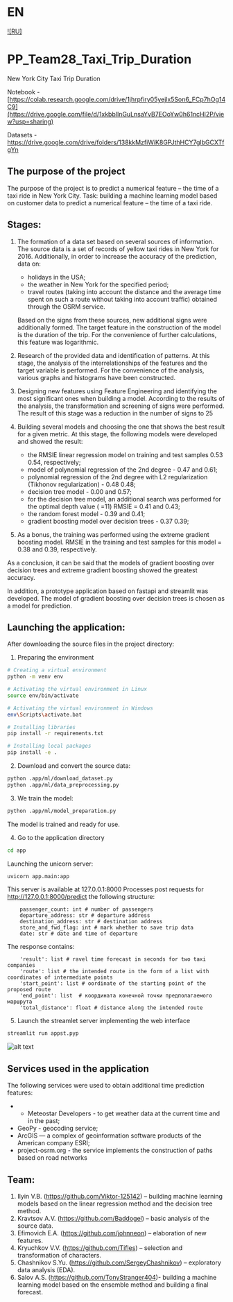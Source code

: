 # EN
[![RU]](/README.ru.md)

# PP_Team28_Taxi_Trip_Duration
New York City Taxi Trip Duration

Notebook - [https://colab.research.google.com/drive/1jhrpfiry05yejlx5Son6_FCp7hOg14C9](https://drive.google.com/file/d/1xkbbIlnGuLnsaYvB7EOoYw0h61ncHI2P/view?usp=sharing)

Datasets - https://drive.google.com/drive/folders/138kkMzfiWiK8GPJthHCY7gIbGCXTfgYn

## The purpose of the project
The purpose of the project is to predict a numerical feature – the time of a taxi ride in New York City.
Task: building a machine learning model based on customer data to predict a numerical feature – the time of a taxi ride.

## Stages:
1) The formation of a data set based on several sources of information.
    The source data is a set of records of yellow taxi rides in New York for 2016.
    Additionally, in order to increase the accuracy of the prediction, data on: 
    * holidays in the USA;
    * the weather in New York for the specified period;
    *  travel routes (taking into account the distance and the average time spent on such a route without taking into account traffic) obtained through the OSRM service.

    Based on the signs from these sources, new additional signs were additionally formed.
    The target feature in the construction of the model is the duration of the trip. For the convenience of further calculations, this feature was logarithmic.
2) Research of the provided data and identification of patterns.
    At this stage, the analysis of the interrelationships of the features and the target variable is performed. For the convenience of the analysis, various graphs and histograms have been constructed. 
3) Designing new features using Feature Engineering and identifying the most significant ones when building a model.
    According to the results of the analysis, the transformation and screening of signs were performed. The result of this stage was a reduction in the number of signs to 25
4) Building several models and choosing the one that shows the best result for a given metric.
    At this stage, the following models were developed and showed the result:
    * the RMSlE linear regression model on training and test samples 0.53 0.54, respectively;
    * model of polynomial regression of the 2nd degree - 0.47 and 0.61;
    * polynomial regression of the 2nd degree with L2 regularization (Tikhonov regularization) - 0.48 0.48;
    * decision tree model - 0.00 and 0.57; 
    * for the decision tree model, an additional search was performed for the optimal depth value ( =11) RMSlE = 0.41 and 0.43;
    * the random forest model - 0.39 and 0.41;
    * gradient boosting model over decision trees - 0.37 0.39;
5) As a bonus, the training was performed using the extreme gradient boosting model. RMSlE in the training and test samples for this model = 0.38 and 0.39, respectively.


As a conclusion, it can be said that the models of gradient boosting over decision trees and extreme gradient boosting showed the greatest accuracy.

In addition, a prototype application based on fastapi and streamlit was developed.
The model of gradient boosting over decision trees is chosen as a model for prediction.

## Launching the application:

After downloading the source files in the project directory:
1) Preparing the environment 
````bash
# Creating a virtual environment
python -m venv env

# Activating the virtual environment in Linux
source env/bin/activate

# Activating the virtual environment in Windows
env\Scripts\activate.bat

# Installing libraries
pip install -r requirements.txt

# Installing local packages
pip install -e .
````
2) Download and convert the source data:

````bash
python .app/ml/download_dataset.py
python .app/ml/data_preprocessing.py
````
3) We train the model:

````bash
python .app/ml/model_preparation.py
````
The model is trained and ready for use.

4) Go to the application directory
````bash
cd app
````

Launching the unicorn server:  

````bash
uvicorn app.main:app
````
This server is available at 127.0.0.1:8000 
Processes post requests for http://127.0.0.1:8000/predict the following structure:

````
    passenger_count: int # number of passengers
    departure_address: str # departure address
    destination_address: str # destination address
    store_and_fwd_flag: int # mark whether to save trip data
    date: str # date and time of departure
````
The response contains:

````
    'result': list # ravel time forecast in seconds for two taxi companies
    'route': list # the intended route in the form of a list with coordinates of intermediate points
    'start_point': list # oordinate of the starting point of the proposed route
    'end_point': list  # координата конечной точки предполагаемого маршрута
    'total_distance': float # distance along the intended route
````
5) Launch the streamlet server implementing the web interface 

````bash
streamlit run appst.pyp
````
![alt text](image-1.png)

## Services used in the application
The following services were used to obtain additional time prediction features:

* * Meteostar Developers - to get weather data at the current time and in the past;
* GeoPy - geocoding service;
* ArcGIS — a complex of geoinformation software products of the American company ESRI;
* project-osrm.org - the service implements the construction of paths based on road networks

## Team:
1) Ilyin V.B. (https://github.com/Viktor-125142) – building machine learning models based on the linear regression method and the decision tree method.
2) Kravtsov A.V. (https://github.com/Baddogel) – basic analysis of the source data.
3) Efimovich E.A. (https://github.com/johnneon) – elaboration of new features.
4) Kryuchkov V.V. (https://github.com/Tifles) – selection and transformation of characters.
5) Chashnikov S.Yu. (https://github.com/SergeyChashnikov) – exploratory data analysis (EDA).
6) Salov A.S. (https://github.com/TonyStranger404)- building a machine learning model based on the ensemble method and building a final forecast.
